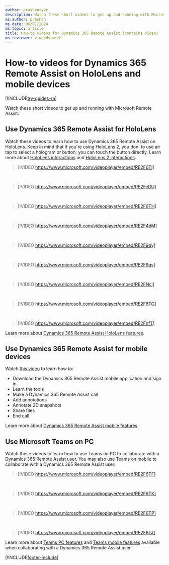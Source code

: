 ```yaml
---
author: prashantyvr
description: Watch these short videos to get up and running with Microsoft Dynamics 365 Remote Assist on HoloLens or a mobile device
ms.author: prashan
ms.date: 06/07/2024
ms.topic: article
title: How-to videos for Dynamics 365 Remote Assist (contains video)  
ms.reviewer: v-wendysmith
---
```


# How-to videos for Dynamics 365 Remote Assist on HoloLens and mobile devices 

[!INCLUDE[try-guides-ra](../includes/try-guides-ra.md)]

Watch these short videos to get up and running with Microsoft Remote Assist. 

## Use Dynamics 365 Remote Assist for HoloLens

Watch these videos to learn how to use Dynamics 365 Remote Assist on HoloLens. Keep in mind that if you're using HoloLens 2, you don' to use air tap to select a hologram or button; you can touch the button directly. Learn more about [HoloLens interactions](/hololens/hololens1-basic-usage) and [HoloLens 2 interactions](/hololens/hololens2-basic-usage).  

> [!VIDEO https://www.microsoft.com/videoplayer/embed/RE2F6TI]
<br>

> [!VIDEO https://www.microsoft.com/videoplayer/embed/RE2FeDU]
<br>

> [!VIDEO https://www.microsoft.com/videoplayer/embed/RE2F6TH]
<br>

> [!VIDEO https://www.microsoft.com/videoplayer/embed/RE2F4dM]
<br>

> [!VIDEO https://www.microsoft.com/videoplayer/embed/RE2F9qy]
<br>

> [!VIDEO https://www.microsoft.com/videoplayer/embed/RE2F9qs]
<br>

> [!VIDEO https://www.microsoft.com/videoplayer/embed/RE2FNci]
<br>

> [!VIDEO https://www.microsoft.com/videoplayer/embed/RE2F6TG]
<br>

> [!VIDEO https://www.microsoft.com/videoplayer/embed/RE2FhfT]      

Learn more about [Dynamics 365 Remote Assist HoloLens features](overview-hololens.md).

## Use Dynamics 365 Remote Assist for mobile devices 

Watch [this video](https://youtu.be/DQJWsCDNpb4?list=PLE8_akGzEn_z_qRTst3OFZf1fC8VIao8F) to learn how to:

* Download the Dynamics 365 Remote Assist mobile application and sign in 
* Learn the tools
* Make a Dynamics 365 Remote Assist call
* Add annotations 
* Annotate 2D snapshots  
* Share files
* End call

Learn more about [Dynamics 365 Remote Assist mobile features](mobile-app/remote-assist-mobile-overview.md).

## Use Microsoft Teams on PC 

Watch these videos to learn how to use Teams on PC to collaborate with a Dynamics 365 Remote Assist user. You may also use Teams on mobile to collaborate with a Dynamics 365 Remote Assist user. 

> [!VIDEO https://www.microsoft.com/videoplayer/embed/RE2F6TF]
<br>

> [!VIDEO https://www.microsoft.com/videoplayer/embed/RE2F6TK]
<br> 

> [!VIDEO https://www.microsoft.com/videoplayer/embed/RE2F6TP]
<br>

> [!VIDEO https://www.microsoft.com/videoplayer/embed/RE2F6TJ]   

Learn more about [Teams PC features](teams-pc-all.md) and [Teams mobile features](teams-mobile-all.md) available when collaborating with a Dynamics 365 Remote Assist user. 


[!INCLUDE[footer-include](../includes/footer-banner.md)]
